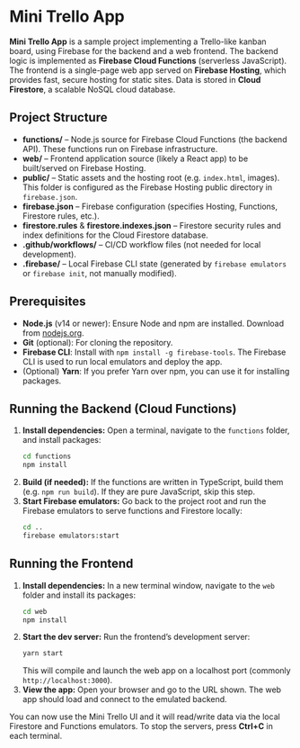 
# Mini Trello App

**Mini Trello App** is a sample project implementing a Trello-like kanban board, using Firebase for the backend and a web frontend. The backend logic is implemented as **Firebase Cloud Functions** (serverless JavaScript). The frontend is a single-page web app served on **Firebase Hosting**, which provides fast, secure hosting for static sites. Data is stored in **Cloud Firestore**, a scalable NoSQL cloud database.

## Project Structure

- **functions/** – Node.js source for Firebase Cloud Functions (the backend API). These functions run on Firebase infrastructure.  
- **web/** – Frontend application source (likely a React app) to be built/served on Firebase Hosting.  
- **public/** – Static assets and the hosting root (e.g. `index.html`, images). This folder is configured as the Firebase Hosting public directory in `firebase.json`.  
- **firebase.json** – Firebase configuration (specifies Hosting, Functions, Firestore rules, etc.).  
- **firestore.rules** & **firestore.indexes.json** – Firestore security rules and index definitions for the Cloud Firestore database.  
- **.github/workflows/** – CI/CD workflow files (not needed for local development).  
- **.firebase/** – Local Firebase CLI state (generated by `firebase emulators` or `firebase init`, not manually modified).

## Prerequisites

- **Node.js** (v14 or newer): Ensure Node and npm are installed. Download from [nodejs.org](https://nodejs.org/).  
- **Git** (optional): For cloning the repository.  
- **Firebase CLI**: Install with `npm install -g firebase-tools`. The Firebase CLI is used to run local emulators and deploy the app.  
- (Optional) **Yarn**: If you prefer Yarn over npm, you can use it for installing packages.

## Running the Backend (Cloud Functions)

1. **Install dependencies:** Open a terminal, navigate to the `functions` folder, and install packages:
   ```bash
   cd functions
   npm install
   ```
2. **Build (if needed):** If the functions are written in TypeScript, build them (e.g. `npm run build`). If they are pure JavaScript, skip this step.
3. **Start Firebase emulators:** Go back to the project root and run the Firebase emulators to serve functions and Firestore locally:
   ```bash
   cd ..
   firebase emulators:start
   ```

## Running the Frontend

1. **Install dependencies:** In a new terminal window, navigate to the `web` folder and install its packages:
   ```bash
   cd web
   npm install
   ```
2. **Start the dev server:** Run the frontend’s development server:
   ```bash
   yarn start
   ```
   This will compile and launch the web app on a localhost port (commonly `http://localhost:3000`).
3. **View the app:** Open your browser and go to the URL shown. The web app should load and connect to the emulated backend.

You can now use the Mini Trello UI and it will read/write data via the local Firestore and Functions emulators. To stop the servers, press **Ctrl+C** in each terminal.
